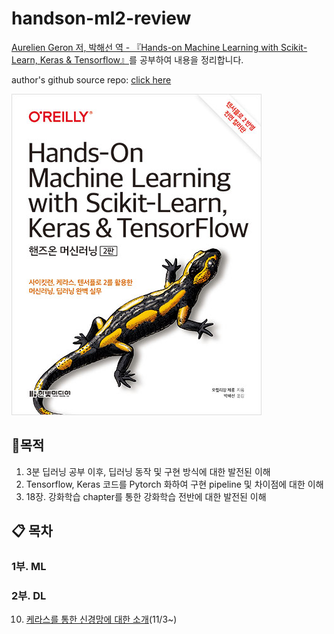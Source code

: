 # handson-ml2-review
<a href="https://www.hanbit.co.kr/media/books/book_view.html?p_code=B7033438574">Aurelien Geron 저, 박해선 역 - 『Hands-on Machine Learning with Scikit-Learn, Keras & Tensorflow』</a>를 공부하여 내용을 정리합니다.

author's github source repo: <a href="https://github.com/ageron/handson-ml2">click here</a>

![bookcover](img/bookcover.jpg)





## :dart: ​목적

1. 3분 딥러닝 공부 이후, 딥러닝 동작 및 구현 방식에 대한 발전된 이해
2. Tensorflow, Keras 코드를 Pytorch 화하여 구현 pipeline 및 차이점에 대한 이해 
3. 18장. 강화학습 chapter를 통한 강화학습 전반에 대한 발전된 이해 



## :clipboard: 목차

### 1부. ML

### 2부. DL

10. <a href="https://github.com/JerryKwon/handson-ml2-review/blob/main/part2.%20DL/10.%20%EC%BC%80%EB%9D%BC%EC%8A%A4%EB%A5%BC%20%EC%82%AC%EC%9A%A9%ED%95%9C%20%EC%9D%B8%EA%B3%B5%20%EC%8B%A0%EA%B2%BD%EB%A7%9D%20%EC%86%8C%EA%B0%9C.ipynb">케라스를 통한 신경망에 대한 소개</a>(11/3~)